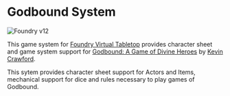 # Godbound System

![Foundry v12](https://img.shields.io/badge/foundry-v12-green)

This game system for [Foundry Virtual Tabletop](https://foundryvtt.com/) provides character sheet and game system support for [Godbound: A Game of Divine Heroes](https://sine-nomine-publishing.myshopify.com/collections/godbound/Godbound) by [Kevin Crawford]().

This sytem provides character sheet support for Actors and Items, mechanical support for dice and rules necessary to play games of Godbound.
